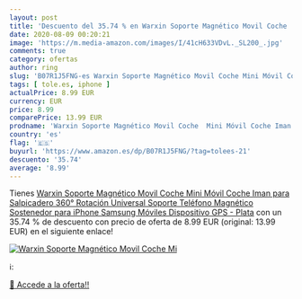 ```yaml
---
layout: post
title: 'Descuento del 35.74 % en Warxin Soporte Magnético Movil Coche  Mi'
date: 2020-08-09 00:20:21
image: 'https://m.media-amazon.com/images/I/41cH633VDvL._SL200_.jpg'
comments: true
category: ofertas
author: ring
slug: 'B07R1J5FNG-es Warxin Soporte Magnético Movil Coche Mini Móvil Coche Iman...'
tags: [ tole.es, iphone ]
actualPrice: 8.99 EUR
currency: EUR
price: 8.99
comparePrice: 13.99 EUR
prodname: 'Warxin Soporte Magnético Movil Coche  Mini Móvil Coche Iman para Salpicadero 360° Rotación Universal Soporte Teléfono Magnético Sostenedor para iPhone Samsung Móviles Dispositivo GPS - Plata'
country: 'es'
flag: '🇪🇸'
buyurl: 'https://www.amazon.es/dp/B07R1J5FNG/?tag=tolees-21'
descuento: '35.74'
average: '8.99'
---
```


Tienes [Warxin Soporte Magnético Movil Coche  Mini Móvil Coche Iman para Salpicadero 360° Rotación Universal Soporte Teléfono Magnético Sostenedor para iPhone Samsung Móviles Dispositivo GPS - Plata](https://www.amazon.es/dp/B07R1J5FNG/?tag=tolees-21) con un 35.74 % de descuento con precio de oferta de 8.99 EUR (original: 13.99 EUR) en el siguiente enlace!

[![Warxin Soporte Magnético Movil Coche  Mi](https://m.media-amazon.com/images/I/41cH633VDvL._SL200_.jpg)](https://www.amazon.es/dp/B07R1J5FNG/?tag=tolees-21)

ℹ️:


[🛒 Accede a la oferta!!](https://www.amazon.es/dp/B07R1J5FNG/?tag=tolees-21)
